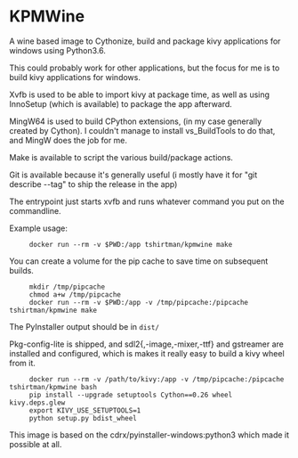 KPMWine
=======

A wine based image to Cythonize, build and package kivy applications for
windows using Python3.6.

This could probably work for other applications, but the focus for me is to
build kivy applications for windows.

Xvfb is used to be able to import kivy at package time, as well as using
InnoSetup (which is available) to package the app afterward.

MingW64 is used to build CPython extensions, (in my case generally created by
Cython). I couldn't manage to install vs_BuildTools to do that, and MingW does
the job for me.

Make is available to script the various build/package actions.

Git is available because it's generally useful (i mostly have it for "git
describe --tag" to ship the release in the app)

The entrypoint just starts xvfb and runs whatever command you put on the
commandline.

Example usage:

         docker run --rm -v $PWD:/app tshirtman/kpmwine make

You can create a volume for the pip cache to save time on subsequent builds.

         mkdir /tmp/pipcache
         chmod a+w /tmp/pipcache
         docker run --rm -v $PWD:/app -v /tmp/pipcache:/pipcache tshirtman/kpmwine make

The PyInstaller output should be in `dist/`

Pkg-config-lite is shipped, and sdl2{,-image,-mixer,-ttf} and gstreamer are
installed and configured, which is makes it really easy to build a kivy wheel
from it.

         docker run --rm -v /path/to/kivy:/app -v /tmp/pipcache:/pipcache tshirtman/kpmwine bash
         pip install --upgrade setuptools Cython==0.26 wheel kivy.deps.glew
         export KIVY_USE_SETUPTOOLS=1
         python setup.py bdist_wheel

This image is based on the cdrx/pyinstaller-windows:python3 which made it
possible at all.

